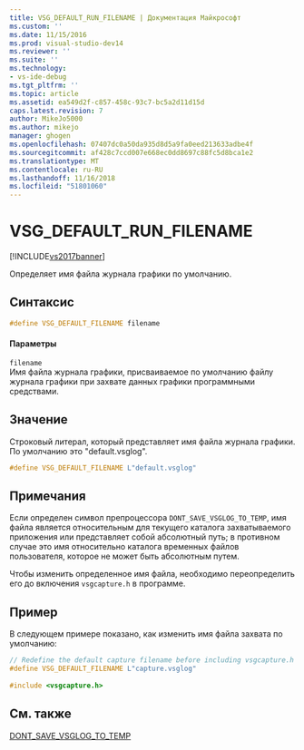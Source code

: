 ```yaml
---
title: VSG_DEFAULT_RUN_FILENAME | Документация Майкрософт
ms.custom: ''
ms.date: 11/15/2016
ms.prod: visual-studio-dev14
ms.reviewer: ''
ms.suite: ''
ms.technology:
- vs-ide-debug
ms.tgt_pltfrm: ''
ms.topic: article
ms.assetid: ea549d2f-c857-458c-93c7-bc5a2d11d15d
caps.latest.revision: 7
author: MikeJo5000
ms.author: mikejo
manager: ghogen
ms.openlocfilehash: 07407dc0a50da935d8d5a9fa0eed213633adbe4f
ms.sourcegitcommit: af428c7ccd007e668ec0dd8697c88fc5d8bca1e2
ms.translationtype: MT
ms.contentlocale: ru-RU
ms.lasthandoff: 11/16/2018
ms.locfileid: "51801060"
---
```

# <a name="vsgdefaultrunfilename"></a>VSG_DEFAULT_RUN_FILENAME
[!INCLUDE[vs2017banner](../includes/vs2017banner.md)]

Определяет имя файла журнала графики по умолчанию.  
  
## <a name="syntax"></a>Синтаксис  
  
```cpp  
#define VSG_DEFAULT_FILENAME filename  
```  
  
#### <a name="parameters"></a>Параметры  
 `filename`  
 Имя файла журнала графики, присваиваемое по умолчанию файлу журнала графики при захвате данных графики программными средствами.  
  
## <a name="value"></a>Значение  
 Строковый литерал, который представляет имя файла журнала графики. По умолчанию это "default.vsglog".  
  
```cpp  
#define VSG_DEFAULT_FILENAME L"default.vsglog"  
```  
  
## <a name="remarks"></a>Примечания  
 Если определен символ препроцессора `DONT_SAVE_VSGLOG_TO_TEMP`, имя файла является относительным для текущего каталога захватываемого приложения или представляет собой абсолютный путь; в противном случае это имя относительно каталога временных файлов пользователя, которое не может быть абсолютным путем.  
  
 Чтобы изменить определенное имя файла, необходимо переопределить его до включения `vsgcapture.h` в программе.  
  
## <a name="example"></a>Пример  
 В следующем примере показано, как изменить имя файла захвата по умолчанию:  
  
```cpp  
// Redefine the default capture filename before including vsgcapture.h  
#define VSG_DEFAULT_FILENAME L"capture.vsglog"  
  
#include <vsgcapture.h>  
```  
  
## <a name="see-also"></a>См. также  
 [DONT_SAVE_VSGLOG_TO_TEMP](../debugger/dont-save-vsglog-to-temp.md)



